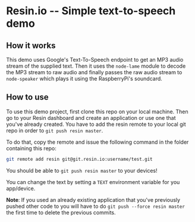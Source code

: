 # Resin.io -- Simple text-to-speech demo

## How it works

This demo uses Google's Text-To-Speech endpoint to get an MP3 audio stream of the supplied text.
Then it uses the `node-lame` module to decode the MP3 stream to raw audio and finally
passes the raw audio stream to `node-speaker` which plays it using the RaspberryPi's
soundcard.

## How to use

To use this demo project, first clone this repo on your local machine. Then go to your
Resin dashboard and create an application or use one that you've already created. You
have to add the resin remote to your local git repo in order to `git push resin master`.

To do that, copy the remote and issue the following command in the folder containing this
repo:

```bash
git remote add resin git@git.resin.io:username/test.git
```

You should be able to `git push resin master` to your devices!

You can change the text by setting a `TEXT` environment variable for you app/device.


**Note**: If you used an already existing application that you've previously pushed other code
to you will have to do `git push --force resin master` the first time to delete the previous
commits.

